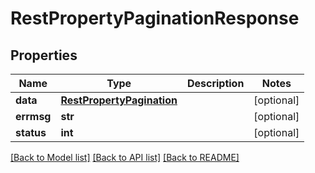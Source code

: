 # RestPropertyPaginationResponse

## Properties
Name | Type | Description | Notes
------------ | ------------- | ------------- | -------------
**data** | [**RestPropertyPagination**](RestPropertyPagination.md) |  | [optional] 
**errmsg** | **str** |  | [optional] 
**status** | **int** |  | [optional] 

[[Back to Model list]](../README.md#documentation-for-models) [[Back to API list]](../README.md#documentation-for-api-endpoints) [[Back to README]](../README.md)


